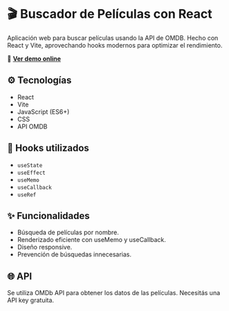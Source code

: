 # 🎬 Buscador de Películas con React

Aplicación web para buscar películas usando la API de OMDB. Hecho con React y Vite, aprovechando hooks modernos para optimizar el rendimiento.

🔗 **[Ver demo online](https://lautaromuller.github.io/Buscador-Peliculas-React/)**

## ⚙️ Tecnologías

- React
- Vite
- JavaScript (ES6+)
- CSS
- API OMDB

## 🧠 Hooks utilizados

- `useState`
- `useEffect`
- `useMemo`
- `useCallback`
- `useRef`

## ✨ Funcionalidades

- Búsqueda de películas por nombre.
- Renderizado eficiente con useMemo y useCallback.
- Diseño responsive.
- Prevención de búsquedas innecesarias.

## 🌐 API
Se utiliza OMDb API para obtener los datos de las películas. Necesitás una API key gratuita.
